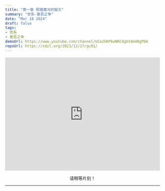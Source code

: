 ```yaml
---
title: "第一章 耶路撒冷的毁灭"
summary: "世系-善恶之争"
date: "Mar 18 2024"
draft: false
tags:
- 世系
- 善恶之争
demoUrl: https://www.youtube.com/channel/UCe2kKPkwNRC4gbtdm40gPDA
repoUrl: https://xdzl.org/2023/12/27/gc01/
---
```

<center>


<iframe width="100%" height="370" audoplay src="https://filedn.com/lASHf0LVqmwBNdJJL6RAY5y/XDZL/%E4%B8%96%E7%B3%BB%20%E7%AC%AC%E5%9B%9B%E5%AD%A3%20-%20GC/GC01%20-%20The%20Destruction%20of%20Jerusalem.mp4" title="Pcloud video player" frameborder="0" allow="accelerometer; autoplay; clipboard-write; encrypted-media; gyroscope; picture-in-picture; web-share" referrerpolicy="strict-origin-when-cross-origin" allowfullscreen></iframe>

请稍等片刻！

---